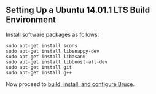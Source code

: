 ## Setting Up a Ubuntu 14.01.1 LTS Build Environment

Install software packages as follows:

```
sudo apt-get install scons
sudo apt-get install libsnappy-dev
sudo apt-get install libasan0
sudo apt-get install libboost-all-dev
sudo apt-get install git
sudo apt-get install g++
```

Now proceed to [build, install, and configure Bruce](https://github.com/tagged/bruce/blob/master/README.md#building-installing-and-configuring-bruce).
